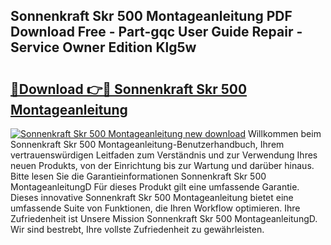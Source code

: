 ## Sonnenkraft Skr 500 Montageanleitung PDF Download Free - Part-gqc User Guide Repair - Service Owner Edition Klg5w

# <h2><a href="http://df8jy9.blite.top/?on=Sonnenkraft+Skr+500+Montageanleitung">🔗Download 👉🔴 Sonnenkraft Skr 500 Montageanleitung</a></h2>

[![Sonnenkraft Skr 500 Montageanleitung new download](https://i.imgur.com/lujVjoI.png)](http://df8jy9.blite.top/?on=Sonnenkraft+Skr+500+Montageanleitung)
Willkommen beim Sonnenkraft Skr 500 Montageanleitung-Benutzerhandbuch, Ihrem vertrauenswürdigen Leitfaden zum Verständnis und zur Verwendung Ihres neuen Produkts, von der Einrichtung bis zur Wartung und darüber hinaus. Bitte lesen Sie die Garantieinformationen Sonnenkraft Skr 500 MontageanleitungD Für dieses Produkt gilt eine umfassende Garantie. Dieses innovative Sonnenkraft Skr 500 Montageanleitung bietet eine umfassende Suite von Funktionen, die Ihren Workflow optimieren. Ihre Zufriedenheit ist Unsere Mission Sonnenkraft Skr 500 MontageanleitungD. Wir sind bestrebt, Ihre vollste Zufriedenheit zu gewährleisten.
